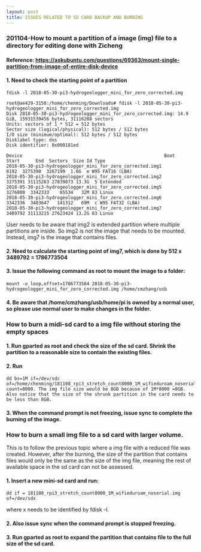 ```yaml
---
layout: post
title: ISSUES RELATED TO SD CARD BACKUP AND BURNING
---
```


### 201104-How to mount a partition of a image (img) file to a directory for editing done with Zicheng

#### Reference: https://askubuntu.com/questions/69363/mount-single-partition-from-image-of-entire-disk-device

#### 1. Need to check the starting point of a partition

```
fdisk -l 2018-05-30-pi3-hydrogeologger_mini_for_zero_corrected.img

root@ae429-3158:/home/chenming/Downloads# fdisk -l 2018-05-30-pi3-hydrogeologger_mini_for_zero_corrected.img
Disk 2018-05-30-pi3-hydrogeologger_mini_for_zero_corrected.img: 14.9 GiB, 15931539456 bytes, 31116288 sectors
Units: sectors of 1 * 512 = 512 bytes
Sector size (logical/physical): 512 bytes / 512 bytes
I/O size (minimum/optimal): 512 bytes / 512 bytes
Disklabel type: dos
Disk identifier: 0x000181ed

Device                                                     Boot   Start      End  Sectors  Size Id Type
2018-05-30-pi3-hydrogeologger_mini_for_zero_corrected.img1         8192  3275390  3267199  1.6G  e W95 FAT16 (LBA)
2018-05-30-pi3-hydrogeologger_mini_for_zero_corrected.img2      3275391 31115263 27839873 13.3G  5 Extended
2018-05-30-pi3-hydrogeologger_mini_for_zero_corrected.img5      3276800  3342333    65534   32M 83 Linux
2018-05-30-pi3-hydrogeologger_mini_for_zero_corrected.img6      3342336  3483647   141312   69M  c W95 FAT32 (LBA)
2018-05-30-pi3-hydrogeologger_mini_for_zero_corrected.img7      3489792 31113215 27623424 13.2G 83 Linux

```
 
User needs to be aware that img2 is extended partition where multiple partitions are inside. So img2 is not the image that needs to be mounted. Instead, img7 is the image that contains files. 
 
  
#### 2.	Need to calculate the starting point of img7, which is done by 512 x  3489792  = 1786773504

#### 3.	Issue the following command as root to mount the image to a folder:

```
mount -o loop,offset=1786773504 2018-05-30-pi3-hydrogeologger_mini_for_zero_corrected.img /home/cmzhang/usb
```

#### 4.	Be aware that /home/cmzhang/usb/home/pi is owned by a normal user, so please use normal user to make changes in the folder.

### How to burn a midi-sd card to a img file without storing the empty spaces



#### 1.	Run gparted as root and check the size of the sd card. Shrink the partition to a reasonable size to contain the existing files. 
#### 2.	Run

```
dd bs=1M if=/dev/sdc of=/home/chenming/181108_rpi3_stretch_count8000_1M_wifieduroam_noserial.img count=8000. The img file size would be 8GB because of 1M*8000 =8GB. Also notice that the size of the shrunk partition in the card needs to be less than 8GB.
```

#### 3.	When the command prompt is not freezing, issue sync to complete the burning of the image.

### How to burn a small img file to a sd card with larger volume.
This is to follow the previous topic where a img file with a reduced file was created. However, after the burning, the size of the partition that contains files would only be the same as the size of the img file, meaning the rest of available space in the sd card can not be assessed. 
#### 1.	Insert a new mini-sd card and run:
```
dd if = 181108_rpi3_stretch_count8000_1M_wifieduroam_noserial.img of=/dev/sdx  
```

where x needs to be identified by fdisk -l.


#### 2.	Also issue sync when the command prompt is stopped freezing.

#### 3.	Run gparted as root to expand the partition that contains file to the full size of the sd card.


